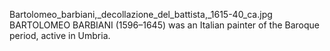 Bartolomeo_barbiani,_decollazione_del_battista,_1615-40_ca.jpg BARTOLOMEO BARBIANI (1596–1645) was an Italian painter of the Baroque period, active in Umbria.
